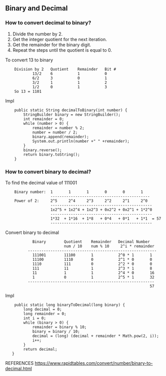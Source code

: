 ## Binary and Decimal

### How to convert decimal to binary?
1. Divide the number by 2.
2. Get the integer quotient for the next iteration.
3. Get the remainder for the binary digit.
4. Repeat the steps until the quotient is equal to 0.

To convert 13 to binary
```
    Division by 2 	Quotient 	Remainder 	Bit #
            13/2 	6 	        1 	        0
            6/2 	3 	        0 	        1
            3/2 	1 	        1 	        2
            1/2 	0 	        1 	        3
    So 13 = 1101
```
Impl
```
    public static String decimalToBinary(int number) {
        StringBuilder binary = new StringBuilder();
        int remainder = 0;
        while (number > 0) {
            remainder = number % 2;
            number = number / 2;
            binary.append(remainder);
            System.out.println(number +" " +remainder);
        }
        binary.reverse();
        return binary.toString();
    }
```

### How to convert binary to decimal?
To find the decimal value of 111001
```
    Binary number: 	1 	    1 	    1 	    0 	    0 	    1
                    --------------------------------------------
    Power of 2: 	2^5 	2^4 	2^3 	2^2 	2^1 	2^0
                    ---------------------------------------------
                    1x2^5 + 1x2^4 + 1x2^3 + 0x2^2 + 0x2^1 + 1*2^0 
                    ---------------------------------------------
                    1*32  + 1*16  + 1*8   + 0*4   + 0*1   + 1*1  = 57
                    ---------------------------------------------  
```
Convert binary to decimal
```
            Binary        Quotient    Remainder   Decimal Number
                          num / 10    num % 10     2^i * remainder                	
          ---------------------------------------------------------
            111001        11100       1           2^0 * 1       1
            11100         1110        0           2^1 * 0       0
            1110          111         0           2^2 * 0       0
            111    	      11 	      1           2^3 * 1 	    8   
            11            1	          1           2^4 * 0 	    16    
            1             0	          1           2^5 * 1       32
          --------------------------------------------------------
                                                                57
```
Impl
```
    public static long binaryToDecimal(long binary) {
        long decimal = 0;
        long remainder = 0;
        int i = 0;
        while (binary > 0) {
            remainder = binary % 10;
            binary = binary / 10;
            decimal = (long) (decimal + remainder * Math.pow(2, i));
            i++;
        }
        return decimal;
   }
```

REFERENCES
https://www.rapidtables.com/convert/number/binary-to-decimal.html
